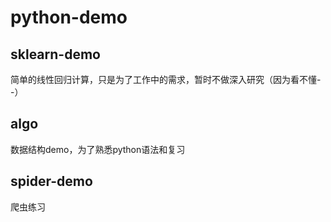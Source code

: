 # python-demo
## sklearn-demo
简单的线性回归计算，只是为了工作中的需求，暂时不做深入研究（因为看不懂- -）
## algo
数据结构demo，为了熟悉python语法和复习

## spider-demo
爬虫练习
    